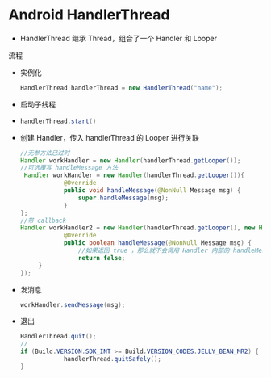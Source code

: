 # Android HandlerThread
- HandlerThread 继承 Thread，组合了一个 Handler 和 Looper



流程

- 实例化 

  ```java
  HandlerThread handlerThread = new HandlerThread("name");
  ```

- 启动子线程

- ```java
  handlerThread.start() 
  ```

- 创建 Handler，传入 handlerThread 的 Looper 进行关联

  ```java
  //无参方法已过时
  Handler workHandler = new Handler(handlerThread.getLooper());
  //可选覆写 handleMessage 方法
   Handler workHandler = new Handler(handlerThread.getLooper()){
              @Override
              public void handleMessage(@NonNull Message msg) {
                  super.handleMessage(msg);
              }
  };
  //带 callback
  Handler workHandler2 = new Handler(handlerThread.getLooper(), new Handler.Callback() {
              @Override
              public boolean handleMessage(@NonNull Message msg) {
                  //如果返回 true ，那么就不会调用 Handler 内部的 handleMessage 方法处理
                  return false;
       }
  });
  ```

  

  

- 发消息

  ```java
  workHandler.sendMessage(msg);
  ```

  

- 退出

  ```java
  HandlerThread.quit();
  //
  if (Build.VERSION.SDK_INT >= Build.VERSION_CODES.JELLY_BEAN_MR2) {
              handlerThread.quitSafely();
  }
  ```

  

